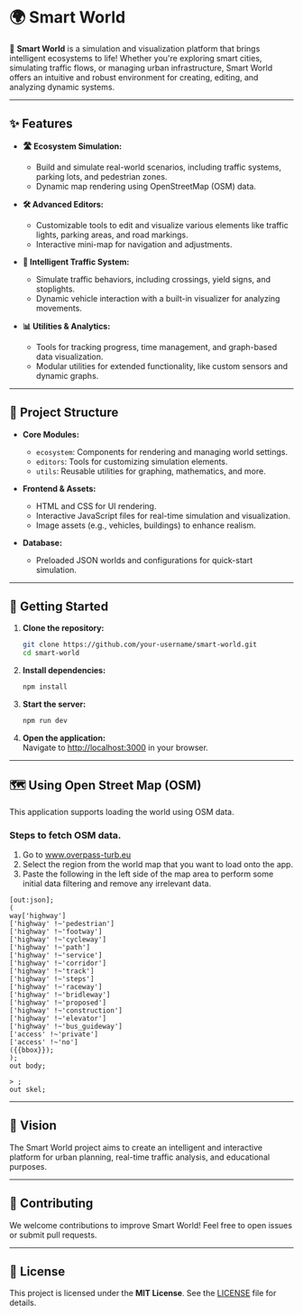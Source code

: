 # 🌍 Smart World

🚗 **Smart World** is a simulation and visualization platform that brings intelligent ecosystems to life! Whether you're exploring smart cities, simulating traffic flows, or managing urban infrastructure, Smart World offers an intuitive and robust environment for creating, editing, and analyzing dynamic systems.

---

## ✨ Features

- **🛣️ Ecosystem Simulation:**

  - Build and simulate real-world scenarios, including traffic systems, parking lots, and pedestrian zones.
  - Dynamic map rendering using OpenStreetMap (OSM) data.

- **🛠️ Advanced Editors:**

  - Customizable tools to edit and visualize various elements like traffic lights, parking areas, and road markings.
  - Interactive mini-map for navigation and adjustments.

- **🚦 Intelligent Traffic System:**

  - Simulate traffic behaviors, including crossings, yield signs, and stoplights.
  - Dynamic vehicle interaction with a built-in visualizer for analyzing movements.

- **📊 Utilities & Analytics:**
  - Tools for tracking progress, time management, and graph-based data visualization.
  - Modular utilities for extended functionality, like custom sensors and dynamic graphs.

---

## 📂 Project Structure

- **Core Modules:**

  - `ecosystem`: Components for rendering and managing world settings.
  - `editors`: Tools for customizing simulation elements.
  - `utils`: Reusable utilities for graphing, mathematics, and more.

- **Frontend & Assets:**

  - HTML and CSS for UI rendering.
  - Interactive JavaScript files for real-time simulation and visualization.
  - Image assets (e.g., vehicles, buildings) to enhance realism.

- **Database:**
  - Preloaded JSON worlds and configurations for quick-start simulation.

---

## 🚀 Getting Started

1. **Clone the repository:**

   ```bash
   git clone https://github.com/your-username/smart-world.git
   cd smart-world
   ```

2. **Install dependencies:**

   ```bash
   npm install
   ```

3. **Start the server:**

   ```bash
   npm run dev
   ```

4. **Open the application:**  
   Navigate to [http://localhost:3000](http://localhost:3000) in your browser.

---

## 🗺️ Using Open Street Map (OSM)

This application supports loading the world using OSM data.

### Steps to fetch OSM data.

1. Go to www.overpass-turb.eu
2. Select the region from the world map that you want to load onto the app.
3. Paste the following in the left side of the map area to perform some initial data filtering and remove any irrelevant data.

```
[out:json];
(
way['highway']
['highway' !~'pedestrian']
['highway' !~'footway']
['highway' !~'cycleway']
['highway' !~'path']
['highway' !~'service']
['highway' !~'corridor']
['highway' !~'track']
['highway' !~'steps']
['highway' !~'raceway']
['highway' !~'bridleway']
['highway' !~'proposed']
['highway' !~'construction']
['highway' !~'elevator']
['highway' !~'bus_guideway']
['access' !~'private']
['access' !~'no']
({{bbox}});
);
out body;

> ;
out skel;
```

---

## 🎯 Vision

The Smart World project aims to create an intelligent and interactive platform for urban planning, real-time traffic analysis, and educational purposes.

---

## 🤝 Contributing

We welcome contributions to improve Smart World! Feel free to open issues or submit pull requests.

---

## 📝 License

This project is licensed under the **MIT License**. See the [LICENSE](LICENSE) file for details.
